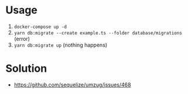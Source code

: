 # Usage

1. `docker-compose up -d`
2. `yarn db:migrate --create example.ts --folder database/migrations` (error)
3. `yarn db:migrate up` (nothing happens)

# Solution

- https://github.com/sequelize/umzug/issues/468
